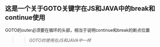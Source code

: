 ## 这是一个关于GOTO关键字在JS和JAVA中的break和continue使用
GOTO的outer必须要在循环的头部，相当于说明continue和break的断点位置
>>_GOTO的使用在JS和JAVA中一样_